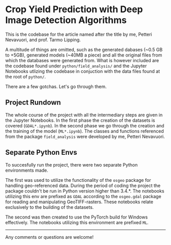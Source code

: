 # Crop Yield Prediction with Deep Image Detection Algorithms

This is the codebase for the article named after the title by me, Petteri Nevavuori, and prof. Tarmo Lipping. 

A multitude of things are omitted, such as the generated dabases (~0.5 GB to +5GB), generated models (~40MB a piece) and all the original files from which the databases were generated from. What is however included are the codebase found under ``python/field_analysis/`` and the Jupyter Notebooks utlizing the codebase in conjuction with the data files found at the root of ``python/``.

There are a few gotchas. Let's go through them.

## Project Rundown

The whole course of the project with all the intermediary steps are given in the Jupyter Notebooks. In the first phase the creation of the datasets is covered (``GDAL*.ipynb``). In the second phase we go through the creation and the training of the model (``ML*.ipynb``). The classes and functions referenced from the package ``field_analysis`` were developed by me, Petteri Nevavuori.

## Separate Python Envs

To succesfully run the project, there were two separate Python environments made. 

The first was used to utilize the functionality of the ``osgeo`` package for handling geo-referenced data. During the period of coding the project the package couldn't be run in Python version higher than 3.4.*. The notebooks utilizing this env are prefixed as ``GDAL`` according to the ``osgeo.gdal`` package for reading and manipulating GeoTIFF-rasters. These notebooks relate exclusively to the building of the datasets.

The second was then created to use the PyTorch build for Windows effectively. The notebooks utilizing this environment are prefixed ``ML``.

---

Any comments or questions are welcome!
